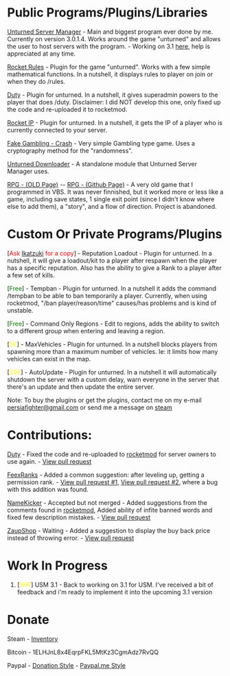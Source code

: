 <h1>Public Programs/Plugins/Libraries</h1>

[Unturned Server Manager](/UnturnedServerManager/) - Main and biggest program ever done by me. Currently on version 3.0.1.4. Works around the game "unturned" and allows the user to host servers with the program. - Working on 3.1 [here](https://github.com/persiafighter/UnturnedServerManager/tree/Beta-3.1), help is appreciated at any time.

[Rocket Rules](/Rocket-Rules/) - Plugin for the game "unturned". Works with a few simple mathematical functions. In a nutshell, it displays rules to player on join or when they do /rules.

[Duty](https://github.com/Ev1dentFir3/Duty) - Plugin for unturned. In a nutshell, it gives superadmin powers to the player that does /duty. Disclaimer: I did NOT develop this one, only fixed up the code and re-uploaded it to rocketmod.

[Rocket IP](https://github.com/persiafighter/Rocket-IP) - Plugin for unturned. In a nutshell, it gets the IP of a player who is currently connected to your server.

[Fake Gambling - Crash](https://github.com/persiafighter/FakeGambling-Crash) - Very simple Gambling type game. Uses a cryptography method for the "randomness".

[Unturned Downloader](https://github.com/persiafighter/unturned-downloader) - A standalone module that Unturned Server Manager uses.

[RPG - (OLD Page)](http://rpg-v2.boards.net/) -- [RPG - (Github Page)](https://github.com/persiafighter/RPG) - A very old game that I programmed in VBS. It was never finnished, but it worked more or less like a game, including save states, 1 single exit point (since I didn't know where else to add them), a "story", and a flow of direction. Project is abandoned.

<h1>Custom Or Private Programs/Plugins</h1>

[<span style="color:red">Ask [Ikatzuki](http://steamcommunity.com/id/Ikatzuki1/) for a copy</span>] - Reputation Loadout - Plugin for unturned. In a nutshell, it will give a loadout/kit to a player after respawn when the player has a specific reputation. Also has the ability to give a Rank to a player after a few set of kills.

[<span style="color:green">Free</span>] - Tempban - Plugin for unturned. In a nutshell it adds the command /tempban to be able to ban temporarily a player. Currently, when using rocketmod, "/ban player/reason/time" causes/has problems and is kind of unstable.

[<span style="color:green">Free</span>] - Command Only Regions - Edit to regions, adds the ability to switch to a different group when entering and leaving a region.

[<span style="color:yellow">5€</span>] - MaxVehicles - Plugin for unturned. In a nutshell blocks players from spawning more than a maximum number of vehicles. Ie: it limits how many vehicles can exist in the map.

[<span style="color:yellow">20€</span>] - AutoUpdate - Plugin for unturned. In a nutshell it will automatically shutdown the server with a custom delay, warn everyone in the server that there's an update and then update the entire server.

Note: To buy the plugins or get the plugins, contact me on my e-mail persiafighter@gmail.com or send me a message on [steam](https://steamcommunity.com/id/persiafighter)

<h1>Contributions:</h1>

[Duty](https://github.com/Ev1dentFir3/Duty) - Fixed the code and re-uploaded to [rocketmod](https://dev.rocketmod.net/plugins/duty-revived/) for server owners to use again. - [View pull request](https://github.com/Ev1dentFir3/Duty/pull/3)

[FeexRanks](https://github.com/Freenex1911/FeexRanks) - Added a common suggestion: after leveling up, getting a permission rank. - [View pull request #1](https://github.com/Freenex1911/FeexRanks/pull/2), [View pull request #2](https://github.com/Freenex1911/FeexRanks/pull/5), where a bug with this addition was found.

[NameKicker](https://github.com/Teyhota/NameKicker) - Accepted but not merged - Added suggestions from the comments found in [rocketmod](https://dev.rocketmod.net/plugins/namekicker/), Added ability of infite banned words and fixed few description mistakes. - [View pull request](https://github.com/Teyhota/NameKicker/pull/1)

[ZaupShop](https://github.com/RocketModPlugins/ZaupShop) - Waiting - Added a suggestion to display the buy back price instead of throwing error. - [View pull request](https://github.com/RocketModPlugins/ZaupShop/pull/2)

<h1>Work In Progress</h1>

<ol>
<li>[<span style="color:yellow">WIP</span>] USM 3.1 - Back to working on 3.1 for USM. I've received a bit of feedback and i'm ready to implement it into the upcoming 3.1 version</li>
</ol>

<h1>Donate</h1>

Steam - [Inventory](https://steamcommunity.com/tradeoffer/new/?partner=171975117&token=nPB07kkc)

Bitcoin - 1ELHJnL8x4EqrpFKL5MtKz3CgmAdz7RvQQ

Paypal - [Donation Style](https://www.paypal.com/cgi-bin/webscr?cmd=_s-xclick&hosted_button_id=BHLUBET4ZXBC2) - [Paypal.me Style](https://www.paypal.me/persiafighter)

